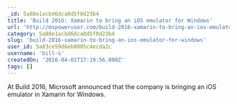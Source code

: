 ```yaml
---
_id: 5a88e1acbd6dca0d5f0d23b4
title: 'Build 2016: Xamarin to bring an iOS emulator for Windows'
url: 'http://mspoweruser.com/build-2016-xamarin-to-bring-an-ios-emulator-for-windows/'
category: 5a88e1acbd6dca0d5f0d23b4
slug: 'build-2016-xamarin-to-bring-an-ios-emulator-for-windows'
user_id: 5a83ce59d6eb0005c4ecda2c
username: 'bill-s'
createdOn: '2016-04-01T17:19:56.000Z'
tags: []
---
```


At Build 2016, Microsoft announced that the company is bringing an iOS emulator in Xamarin for Windows. 
